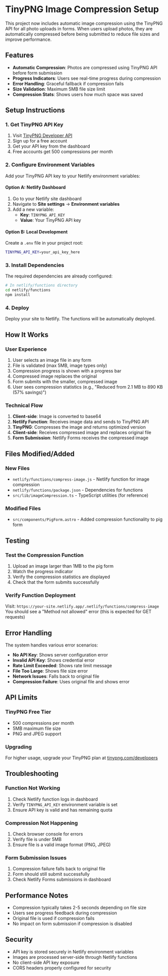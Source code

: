 # TinyPNG Image Compression Setup

This project now includes automatic image compression using the TinyPNG API for all photo uploads in forms. When users upload photos, they are automatically compressed before being submitted to reduce file sizes and improve performance.

## Features

- **Automatic Compression**: Photos are compressed using TinyPNG API before form submission
- **Progress Indicators**: Users see real-time progress during compression
- **Error Handling**: Graceful fallback if compression fails
- **Size Validation**: Maximum 5MB file size limit
- **Compression Stats**: Shows users how much space was saved

## Setup Instructions

### 1. Get TinyPNG API Key

1. Visit [TinyPNG Developer API](https://tinypng.com/developers)
2. Sign up for a free account
3. Get your API key from the dashboard
4. Free accounts get 500 compressions per month

### 2. Configure Environment Variables

Add your TinyPNG API key to your Netlify environment variables:

#### Option A: Netlify Dashboard
1. Go to your Netlify site dashboard
2. Navigate to **Site settings** → **Environment variables**
3. Add a new variable:
   - **Key**: `TINYPNG_API_KEY`
   - **Value**: Your TinyPNG API key

#### Option B: Local Development
Create a `.env` file in your project root:
```bash
TINYPNG_API_KEY=your_api_key_here
```

### 3. Install Dependencies

The required dependencies are already configured:

```bash
# In netlify/functions directory
cd netlify/functions
npm install
```

### 4. Deploy

Deploy your site to Netlify. The functions will be automatically deployed.

## How It Works

### User Experience
1. User selects an image file in any form
2. File is validated (max 5MB, image types only)
3. Compression progress is shown with a progress bar
4. Compressed image replaces the original
5. Form submits with the smaller, compressed image
6. User sees compression statistics (e.g., "Reduced from 2.1 MB to 890 KB (57% savings)")

### Technical Flow
1. **Client-side**: Image is converted to base64
2. **Netlify Function**: Receives image data and sends to TinyPNG API
3. **TinyPNG**: Compresses the image and returns optimized version
4. **Client-side**: Receives compressed image and replaces original file
5. **Form Submission**: Netlify Forms receives the compressed image

## Files Modified/Added

### New Files
- `netlify/functions/compress-image.js` - Netlify function for image compression
- `netlify/functions/package.json` - Dependencies for functions
- `src/lib/imageCompression.ts` - TypeScript utilities (for reference)

### Modified Files
- `src/components/PigForm.astro` - Added compression functionality to pig form

## Testing

### Test the Compression Function
1. Upload an image larger than 1MB to the pig form
2. Watch the progress indicator
3. Verify the compression statistics are displayed
4. Check that the form submits successfully

### Verify Function Deployment
Visit: `https://your-site.netlify.app/.netlify/functions/compress-image`
You should see a "Method not allowed" error (this is expected for GET requests)

## Error Handling

The system handles various error scenarios:

- **No API Key**: Shows server configuration error
- **Invalid API Key**: Shows credential error
- **Rate Limit Exceeded**: Shows rate limit message
- **File Too Large**: Shows file size error
- **Network Issues**: Falls back to original file
- **Compression Failure**: Uses original file and shows error

## API Limits

### TinyPNG Free Tier
- 500 compressions per month
- 5MB maximum file size
- PNG and JPEG support

### Upgrading
For higher usage, upgrade your TinyPNG plan at [tinypng.com/developers](https://tinypng.com/developers)

## Troubleshooting

### Function Not Working
1. Check Netlify function logs in dashboard
2. Verify `TINYPNG_API_KEY` environment variable is set
3. Ensure API key is valid and has remaining quota

### Compression Not Happening
1. Check browser console for errors
2. Verify file is under 5MB
3. Ensure file is a valid image format (PNG, JPEG)

### Form Submission Issues
1. Compression failure falls back to original file
2. Form should still submit successfully
3. Check Netlify Forms submissions in dashboard

## Performance Notes

- Compression typically takes 2-5 seconds depending on file size
- Users see progress feedback during compression
- Original file is used if compression fails
- No impact on form submission if compression is disabled

## Security

- API key is stored securely in Netlify environment variables
- Images are processed server-side through Netlify functions
- No client-side API key exposure
- CORS headers properly configured for security 